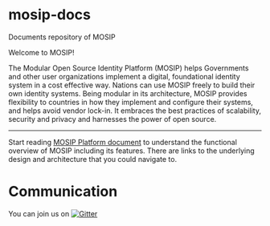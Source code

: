 # mosip-docs
Documents repository of MOSIP

Welcome to MOSIP!

The Modular Open Source Identity Platform (MOSIP) helps Governments and other user organizations implement a digital, foundational identity system in a cost effective way. Nations can use MOSIP freely to build their own identity systems. Being modular in its architecture, MOSIP provides flexibility to countries in how they implement and configure their systems, and helps avoid vendor lock-in.  It embraces the best practices of scalability, security and privacy and harnesses the power of open source.

----

Start reading [MOSIP Platform document](https://github.com/mosip/mosip-docs/wiki/Platform-Documentation) to understand the functional overview of MOSIP including its features.  There are links to the underlying design and architecture that you could navigate to.


# Communication
You can join us on [![Gitter](https://badges.gitter.im/mosip-community/community.svg)](https://gitter.im/mosip-community/community?utm_source=badge&utm_medium=badge&utm_campaign=pr-badge)
